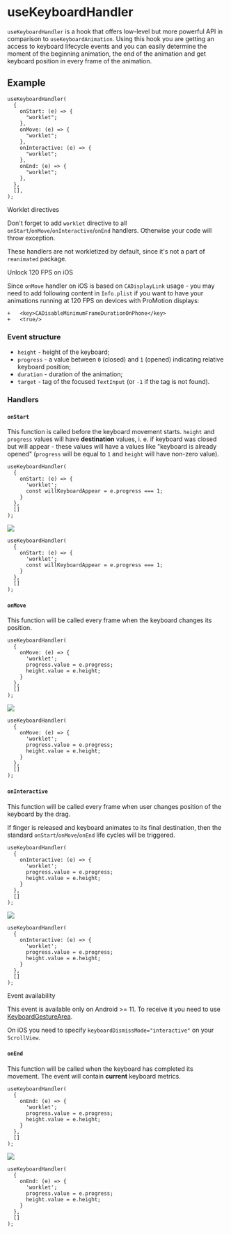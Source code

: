 # useKeyboardHandler

`useKeyboardHandler` is a hook that offers low-level but more powerful API in comparison to `useKeyboardAnimation`. Using this hook you are getting an access to keyboard lifecycle events and you can easily determine the moment of the beginning animation, the end of the animation and get keyboard position in every frame of the animation.

## Example[​](/react-native-keyboard-controller/pr-preview/pr-1103/docs/api/hooks/keyboard/use-keyboard-handler.md#example "Direct link to Example")

```
useKeyboardHandler(
  {
    onStart: (e) => {
      "worklet";
    },
    onMove: (e) => {
      "worklet";
    },
    onInteractive: (e) => {
      "worklet";
    },
    onEnd: (e) => {
      "worklet";
    },
  },
  [],
);
```

Worklet directives

Don't forget to add `worklet` directive to all `onStart`/`onMove`/`onInteractive`/`onEnd` handlers. Otherwise your code will throw exception.

These handlers are not workletized by default, since it's not a part of `reanimated` package.

Unlock 120 FPS on iOS

Since `onMove` handler on iOS is based on `CADisplayLink` usage - you may need to add following content in `Info.plist` if you want to have your animations running at 120 FPS on devices with ProMotion displays:

```
+	<key>CADisableMinimumFrameDurationOnPhone</key>
+	<true/>
```

### Event structure[​](/react-native-keyboard-controller/pr-preview/pr-1103/docs/api/hooks/keyboard/use-keyboard-handler.md#event-structure "Direct link to Event structure")

* `height` - height of the keyboard;
* `progress` - a value between `0` (closed) and `1` (opened) indicating relative keyboard position;
* `duration` - duration of the animation;
* `target` - tag of the focused `TextInput` (or `-1` if the tag is not found).

### Handlers[​](/react-native-keyboard-controller/pr-preview/pr-1103/docs/api/hooks/keyboard/use-keyboard-handler.md#handlers "Direct link to Handlers")

#### `onStart`[​](/react-native-keyboard-controller/pr-preview/pr-1103/docs/api/hooks/keyboard/use-keyboard-handler.md#onstart "Direct link to onstart")

<!-- -->

This function is called before the keyboard movement starts.<!-- --> <!-- -->`height` and `progress` values will have<!-- --> <!-- -->**destination** values, i. e. if keyboard was closed but will appear - these values will have a values like "keyboard is already opened" (`progress` will be equal to `1` and<!-- --> <!-- -->`height` will have non-zero value).

```
useKeyboardHandler(
  {
    onStart: (e) => {
      'worklet';
      const willKeyboardAppear = e.progress === 1;
    }
  },
  []
);
```

![](/react-native-keyboard-controller/pr-preview/pr-1103/assets/images/start-43926ae4afe7279da4f2fdd3d25603c6.png)

```
useKeyboardHandler(
  {
    onStart: (e) => {
      'worklet';
      const willKeyboardAppear = e.progress === 1;
    }
  },
  []
);
```

#### `onMove`[​](/react-native-keyboard-controller/pr-preview/pr-1103/docs/api/hooks/keyboard/use-keyboard-handler.md#onmove "Direct link to onmove")

<!-- -->

This function will be called every frame when the keyboard changes its position.

```
useKeyboardHandler(
  {
    onMove: (e) => {
      'worklet';
      progress.value = e.progress;
      height.value = e.height;
    }
  },
  []
);
```

![](/react-native-keyboard-controller/pr-preview/pr-1103/assets/images/move-67a142f62e5e7286e45c5e964d03b862.png)

```
useKeyboardHandler(
  {
    onMove: (e) => {
      'worklet';
      progress.value = e.progress;
      height.value = e.height;
    }
  },
  []
);
```

#### `onInteractive`[​](/react-native-keyboard-controller/pr-preview/pr-1103/docs/api/hooks/keyboard/use-keyboard-handler.md#oninteractive "Direct link to oninteractive")

<!-- -->

This function will be called every frame when user changes position of the keyboard by the drag.

If finger is released and keyboard animates to its final destination, then the standard `onStart`/`onMove`/`onEnd` <!-- -->life cycles will be triggered.

```
useKeyboardHandler(
  {
    onInteractive: (e) => {
      'worklet';
      progress.value = e.progress;
      height.value = e.height;
    }
  },
  []
);
```

![](/react-native-keyboard-controller/pr-preview/pr-1103/assets/images/interactive-5613a4e3be3e96ff53479d7d9ab342c4.png)

```
useKeyboardHandler(
  {
    onInteractive: (e) => {
      'worklet';
      progress.value = e.progress;
      height.value = e.height;
    }
  },
  []
);
```

Event availability

This event is available only on Android >= 11. To receive it you need to use [KeyboardGestureArea](/react-native-keyboard-controller/pr-preview/pr-1103/docs/api/views/keyboard-gesture-area.md).

On iOS you need to specify `keyboardDismissMode="interactive"` on your `ScrollView`.

#### `onEnd`[​](/react-native-keyboard-controller/pr-preview/pr-1103/docs/api/hooks/keyboard/use-keyboard-handler.md#onend "Direct link to onend")

<!-- -->

This function will be called when the keyboard has completed its movement. The event will contain **current** keyboard metrics.

```
useKeyboardHandler(
  {
    onEnd: (e) => {
      'worklet';
      progress.value = e.progress;
      height.value = e.height;
    }
  },
  []
);
```

![](/react-native-keyboard-controller/pr-preview/pr-1103/assets/images/end-51c1da133c9105d1711f5472ef02f7dc.png)

```
useKeyboardHandler(
  {
    onEnd: (e) => {
      'worklet';
      progress.value = e.progress;
      height.value = e.height;
    }
  },
  []
);
```
